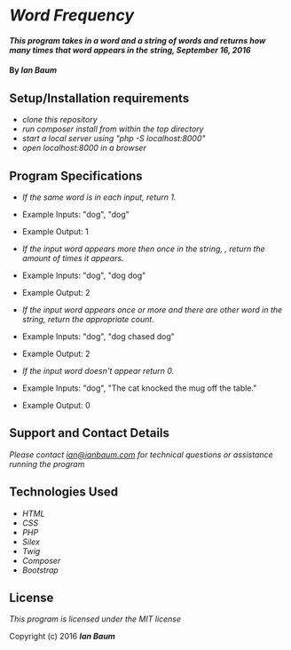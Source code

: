 # _Word Frequency_

#### _This program takes in a word and a string of words and returns how many times that word appears in the string, September 16, 2016_

#### By _**Ian Baum**_

## Setup/Installation requirements

* _clone this repository_
* _run composer install from within the top directory_
* _start a local server using "php -S localhost:8000"_
* _open localhost:8000 in a browser_

## Program Specifications

* _If the same word is in each input, return 1._
* Example Inputs: "dog", "dog"
* Example Output: 1

* _If the input word appears more then once in the string, , return the amount of times it appears._
* Example Inputs: "dog", "dog dog"
* Example Output: 2

* _If the input word appears once or more and there are other word in the string, return the appropriate count._
* Example Inputs: "dog", "dog chased dog"
* Example Output: 2

* _If the input word doesn't appear return 0._
* Example Inputs: "dog", "The cat knocked the mug off the table."
* Example Output: 0

## Support and Contact Details

_Please contact ian@ianbaum.com for technical questions or assistance running the program_

## Technologies Used

* _HTML_
* _CSS_
* _PHP_
* _Silex_
* _Twig_
* _Composer_
* _Bootstrap_

## License

*This program is licensed under the MIT license*

Copyright (c) 2016 **_Ian Baum_**
